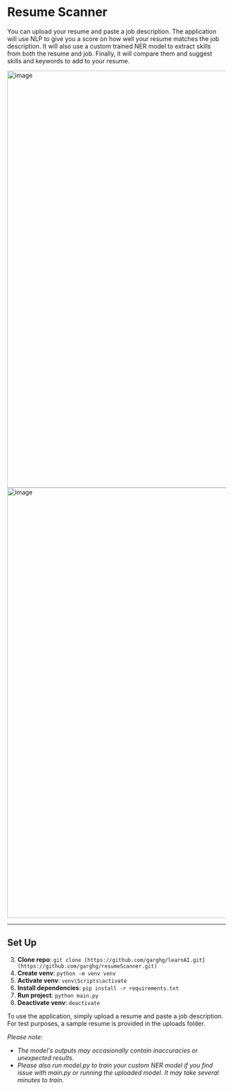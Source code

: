 # Resume Scanner
You can upload your resume and paste a job description. The application will use NLP to give you a score on how well your resume matches the job description. It will also use a custom trained NER model to extract skills from both the resume and job. Finally, it will compare them and suggest skills and keywords to add to your resume.  

<img width="1919" height="959" alt="image" src="https://github.com/user-attachments/assets/cf4509f7-c79b-40f4-a710-7909bf97bba6" />
<img width="1918" height="990" alt="image" src="https://github.com/user-attachments/assets/25c1f1ce-2407-4462-84aa-4edb773befe9" />


---
## Set Up

3.  **Clone repo**: `git clone [https://github.com/garghg/learnAI.git](https://github.com/garghg/resumeScanner.git)`
2. **Create venv**: `python -m venv venv`
3. **Activate venv**: `venv\Scripts\activate`
4. **Install dependencies**: `pip install -r requirements.txt`
5. **Run project**: `python main.py`
6. **Deactivate venv**: `deactivate`

To use the application, simply upload a resume and paste a job description.
For test purposes, a sample resume is provided in the uploads folder. 

_Please note:_
- _The model's outputs may occasionally contain inaccuracies or unexpected results._  
- _Please also run model.py to train your custom NER model if you find issue with main.py or running the uploaded model. It may take several minutes to train._

